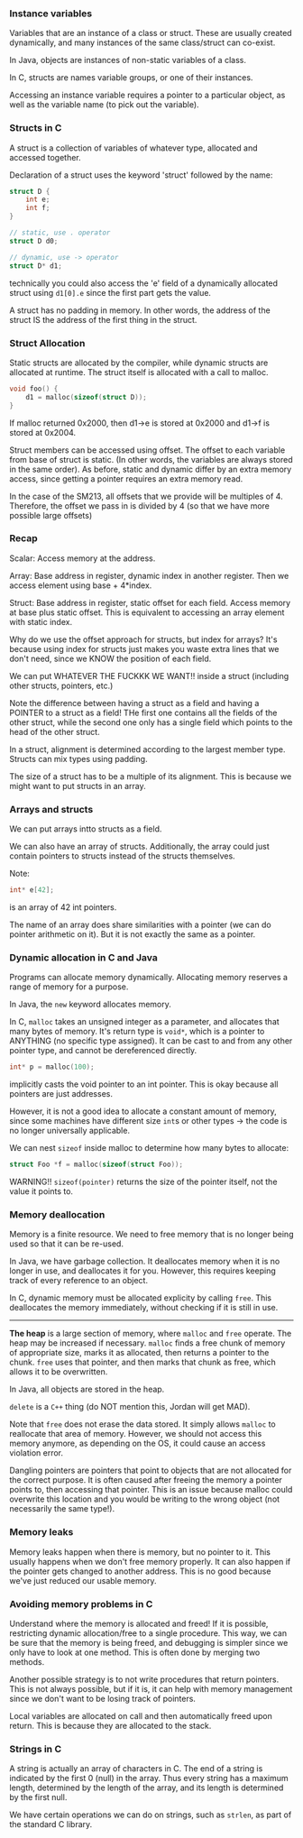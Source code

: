 ### Instance variables

Variables that are an instance of a class or struct. These are usually created dynamically, and many instances of the same class/struct can co-exist.

In Java, objects are instances of non-static variables of a class.

In C, structs are names variable groups, or one of their instances.

Accessing an instance variable requires a pointer to a particular object, as well as the variable name (to pick out the variable).

### Structs in C

A struct is a collection of variables of whatever type, allocated and accessed together.

Declaration of a struct uses the keyword 'struct' followed by the name:

```c
struct D {
    int e;
    int f;
}

// static, use . operator
struct D d0;

// dynamic, use -> operator
struct D* d1;
```

technically you could also access the 'e' field of a dynamically allocated struct using ```d1[0].e``` since the first part gets the value.

A struct has no padding in memory. In other words, the address of the struct IS the address of the first thing in the struct.

### Struct Allocation

Static structs are allocated by the compiler, while dynamic structs are allocated at runtime. The struct itself is allocated with a call to malloc.

```c
void foo() {
    d1 = malloc(sizeof(struct D));
}
```
If malloc returned 0x2000, then d1->e is stored at 0x2000 and d1->f is stored at 0x2004.

Struct members can be accessed using offset. The offset to each variable from base of struct is static. (In other words, the variables are always stored in the same order). As before, static and dynamic differ by an extra memory access, since getting a pointer requires an extra memory read.

In the case of the SM213, all offsets that we provide will be multiples of 4. Therefore, the offset we pass in is divided by 4 (so that we have more possible large offsets)

### Recap

Scalar: Access memory at the address.

Array: Base address in register, dynamic index in another register. Then we access element using base + 4*index.

Struct: Base address in register, static offset for each field. Access memory at base plus static offset. This is equivalent to accessing an array element with static index.

Why do we use the offset approach for structs, but index for arrays? It's because using index for structs just makes you waste extra lines that we don't need, since we KNOW the position of each field.

We can put WHATEVER THE FUCKKK WE WANT!! inside a struct (including other structs, pointers, etc.)

Note the difference between having a struct as a field and having a POINTER to a struct as a field! THe first one contains all the fields of the other struct, while the second one only has a single field which points to the head of the other struct.

In a struct, alignment is determined according to the largest member type. Structs can mix types using padding.

The size of a struct has to be a multiple of its alignment. This is because we might want to put structs in an array.

### Arrays and structs

We can put arrays intto structs as a field.

We can also have an array of structs. Additionally, the array could just contain pointers to structs instead of the structs themselves.

Note:

```cpp
int* e[42];
```

is an array of 42 int pointers.

The name of an array does share similarities with a pointer (we can do pointer arithmetic on it). But it is not exactly the same as a pointer.

### Dynamic allocation in C and Java

Programs can allocate memory dynamically. Allocating memory reserves a range of memory for a purpose.

In Java, the ```new``` keyword allocates memory.

In C, ```malloc``` takes an unsigned integer as a parameter, and allocates that many bytes of memory. It's return type is ```void*```, which is a pointer to ANYTHING (no specific type assigned). It can be cast to and from any other pointer type, and cannot be dereferenced directly.

```cpp
int* p = malloc(100);
```

implicitly casts the void pointer to an int pointer. This is okay because all pointers are just addresses.

However, it is not a good idea to allocate a constant amount of memory, since some machines have different size ```int```s or other types $\rightarrow$ the code is no longer universally applicable.

We can nest ```sizeof``` inside malloc to determine how many bytes to allocate:

```cpp
struct Foo *f = malloc(sizeof(struct Foo));
```

WARNING!! ```sizeof(pointer)``` returns the size of the pointer itself, not the value it points to.


### Memory deallocation

Memory is a finite resource. We need to free memory that is no longer being used so that it can be re-used.

In Java, we have garbage collection. It deallocates memory when it is no longer in use, and deallocates it for you. However, this requires keeping track of every reference to an object.

In C, dynamic memory must be allocated explicity by calling ```free```. This deallocates the memory immediately, without checking if it is still in use.

---

**The heap** is a large section of memory, where ```malloc``` and ```free``` operate. The heap may be increased if necessary. ```malloc``` finds a free chunk of memory of appropriate size, marks it as allocated, then returns a pointer to the chunk. ```free``` uses that pointer, and then marks that chunk as free, which allows it to be overwritten. 

In Java, all objects are stored in the heap.

```delete``` is a ```C++``` thing (do NOT mention this, Jordan will get MAD).

Note that ```free``` does not erase the data stored. It simply allows ```malloc``` to reallocate that area of memory. However, we should not access this memory anymore, as depending on the OS, it could cause an access violation error.

Dangling pointers are pointers that point to objects that are not allocated for the correct purpose. It is often caused after freeing the memory a pointer points to, then accessing that pointer. This is an issue because malloc could overwrite this location and you would be writing to the wrong object (not necessarily the same type!).

### Memory leaks

Memory leaks happen when there is memory, but no pointer to it. This usually happens when we don't free memory properly. It can also happen if the pointer gets changed to another address. This is no good because we've just reduced our usable memory.

### Avoiding memory problems in C

Understand where the memory is allocated and freed! If it is possible, restricting dynamic allocation/free to a single procedure. This way, we can be sure that the memory is being freed, and debugging is simpler since we only have to look at one method. This is often done by merging two methods.

Another possible strategy is to not write procedures that return pointers. This is not always possible, but if it is, it can help with memory management since we don't want to be losing track of pointers.

Local variables are allocated on call and then automatically freed upon return. This is because they are allocated to the stack.

### Strings in C

A string is actually an array of characters in C. The end of a string is indicated by the first 0 (null) in the array. Thus every string has a maximum length, determined by the length of the array, and its length is determined by the first null.

We have certain operations we can do on strings, such as ```strlen```, as part of the standard C library.

